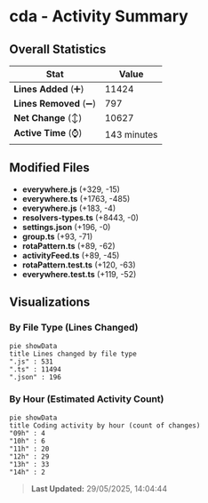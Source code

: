 # cda - Activity Summary 

## Overall Statistics

| Stat                   | Value                                                             |
| ---------------------- | ----------------------------------------------------------------- |
| **Lines Added** (➕)   | 11424                                          |
| **Lines Removed** (➖) | 797                                        |
| **Net Change** (↕)    | 10627                |
| **Active Time** (⌚)   | 143 minutes |


## Modified Files
- **everywhere.js** (+329, -15)
- **everywhere.ts** (+1763, -485)
- **everywhere.js** (+183, -4)
- **resolvers-types.ts** (+8443, -0)
- **settings.json** (+196, -0)
- **group.ts** (+93, -71)
- **rotaPattern.ts** (+89, -62)
- **activityFeed.ts** (+89, -45)
- **rotaPattern.test.ts** (+120, -63)
- **everywhere.test.ts** (+119, -52)

## Visualizations

### By File Type (Lines Changed)

```mermaid
pie showData
title Lines changed by file type
".js" : 531
".ts" : 11494
".json" : 196
```

### By Hour (Estimated Activity Count)

```mermaid
pie showData
title Coding activity by hour (count of changes)
"09h" : 4
"10h" : 6
"11h" : 20
"12h" : 29
"13h" : 33
"14h" : 2
```


> **Last Updated:** 29/05/2025, 14:04:44